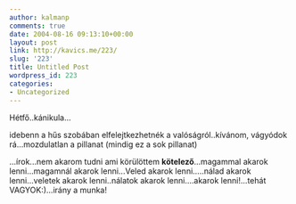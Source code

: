 ```yaml
---
author: kalmanp
comments: true
date: 2004-08-16 09:13:10+00:00
layout: post
link: http://kavics.me/223/
slug: '223'
title: Untitled Post
wordpress_id: 223
categories:
- Uncategorized
---
```


Hétfő..kánikula...




idebenn a hűs szobában elfelejtkezhetnék a valóságról..kívánom, vágyódok rá...mozdulatlan a pillanat (mindig ez a sok pillanat)




...írok...nem akarom tudni ami körülöttem **kötelező**...magammal akarok lenni...magamnál akarok lenni...Veled akarok lenni.....nálad akarok lenni...veletek akarok lenni..nálatok akarok lenni....akarok lenni!...tehát VAGYOK:)...irány a munka!



